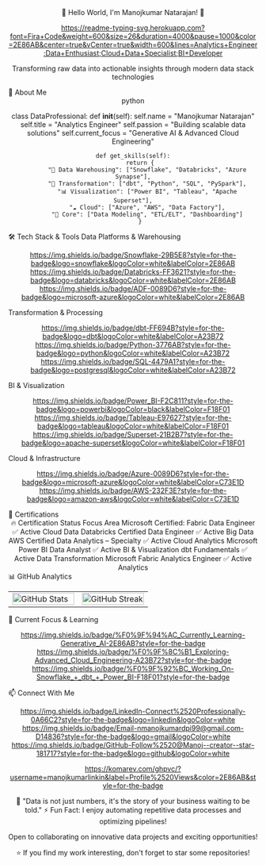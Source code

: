 <div align="center">🌊 Hello World, I'm Manojkumar Natarajan! 🌊</div>
<div align="center">

https://readme-typing-svg.herokuapp.com?font=Fira+Code&weight=600&size=26&duration=4000&pause=1000&color=2E86AB&center=true&vCenter=true&width=600&lines=Analytics+Engineer;Data+Enthusiast;Cloud+Data+Specialist;BI+Developer

Transforming raw data into actionable insights through modern data stack technologies
</div>
🎯 About Me
<div align="center">
python

class DataProfessional:
    def __init__(self):
        self.name = "Manojkumar Natarajan"
        self.title = "Analytics Engineer"
        self.passion = "Building scalable data solutions"
        self.current_focus = "Generative AI & Advanced Cloud Engineering"
        
    def get_skills(self):
        return {
            "💾 Data Warehousing": ["Snowflake", "Databricks", "Azure Synapse"],
            "🔄 Transformation": ["dbt", "Python", "SQL", "PySpark"],
            "📊 Visualization": ["Power BI", "Tableau", "Apache Superset"],
            "☁️ Cloud": ["Azure", "AWS", "Data Factory"],
            "🎯 Core": ["Data Modeling", "ETL/ELT", "Dashboarding"]
        }

</div>
🛠️ Tech Stack & Tools
Data Platforms & Warehousing
<div align="center">

https://img.shields.io/badge/Snowflake-29B5E8?style=for-the-badge&logo=snowflake&logoColor=white&labelColor=2E86AB
https://img.shields.io/badge/Databricks-FF3621?style=for-the-badge&logo=databricks&logoColor=white&labelColor=2E86AB
https://img.shields.io/badge/ADF-0089D6?style=for-the-badge&logo=microsoft-azure&logoColor=white&labelColor=2E86AB
</div>
Transformation & Processing
<div align="center">

https://img.shields.io/badge/dbt-FF694B?style=for-the-badge&logo=dbt&logoColor=white&labelColor=A23B72
https://img.shields.io/badge/Python-3776AB?style=for-the-badge&logo=python&logoColor=white&labelColor=A23B72
https://img.shields.io/badge/SQL-4479A1?style=for-the-badge&logo=postgresql&logoColor=white&labelColor=A23B72
</div>
BI & Visualization
<div align="center">

https://img.shields.io/badge/Power_BI-F2C811?style=for-the-badge&logo=powerbi&logoColor=black&labelColor=F18F01
https://img.shields.io/badge/Tableau-E97627?style=for-the-badge&logo=tableau&logoColor=white&labelColor=F18F01
https://img.shields.io/badge/Superset-21B2B7?style=for-the-badge&logo=apache-superset&logoColor=white&labelColor=F18F01
</div>
Cloud & Infrastructure
<div align="center">

https://img.shields.io/badge/Azure-0089D6?style=for-the-badge&logo=microsoft-azure&logoColor=white&labelColor=C73E1D
https://img.shields.io/badge/AWS-232F3E?style=for-the-badge&logo=amazon-aws&logoColor=white&labelColor=C73E1D
</div>
📜 Certifications
<div align="center">
🔥 Certification	Status	Focus Area
Microsoft Certified: Fabric Data Engineer	✅ Active	Cloud Data
Databricks Certified Data Engineer	✅ Active	Big Data
AWS Certified Data Analytics – Specialty	✅ Active	Cloud Analytics
Microsoft Power BI Data Analyst	✅ Active	BI & Visualization
dbt Fundamentals	✅ Active	Data Transformation
Microsoft Fabric Analytics Engineer	✅ Active	Analytics
</div>
📊 GitHub Analytics
<div align="center"><table> <tr> <td width="50%"> <img src="https://github-readme-stats.vercel.app/api?username=Manoj-creator-star&show_icons=true&theme=radical&hide_border=true&bg_color=0D1117&title_color=2E86AB&icon_color=F18F01" alt="GitHub Stats" style="width: 100%;"/> </td> <td width="50%"> <img src="https://github-readme-streak-stats.herokuapp.com/?user=Manoj-creator-star&theme=radical&hide_border=true&background=0D1117&ring=2E86AB&fire=F18F01&currStreakLabel=2E86AB" alt="GitHub Streak" style="width: 100%;"/> </td> </tr> </table></div>
🚀 Current Focus & Learning
<div align="center">

https://img.shields.io/badge/%F0%9F%94%AC_Currently_Learning-Generative_AI-2E86AB?style=for-the-badge
https://img.shields.io/badge/%F0%9F%8C%B1_Exploring-Advanced_Cloud_Engineering-A23B72?style=for-the-badge
https://img.shields.io/badge/%F0%9F%92%BC_Working_On-Snowflake_+_dbt_+_Power_BI-F18F01?style=for-the-badge
</div>
📫 Connect With Me
<div align="center">

https://img.shields.io/badge/LinkedIn-Connect%2520Professionally-0A66C2?style=for-the-badge&logo=linkedin&logoColor=white
https://img.shields.io/badge/Email-nmanojkumardpi99@gmail.com-D14836?style=for-the-badge&logo=gmail&logoColor=white
https://img.shields.io/badge/GitHub-Follow%2520@Manoj--creator--star-181717?style=for-the-badge&logo=github&logoColor=white
</div>
<div align="center">

https://komarev.com/ghpvc/?username=manojkumarlinkin&label=Profile%2520Views&color=2E86AB&style=for-the-badge
</div><div align="center">
🌟 "Data is not just numbers, it's the story of your business waiting to be told."
⚡ Fun Fact: I enjoy automating repetitive data processes and optimizing pipelines!

Open to collaborating on innovative data projects and exciting opportunities!

⭐ If you find my work interesting, don't forget to star some repositories!
</div>
